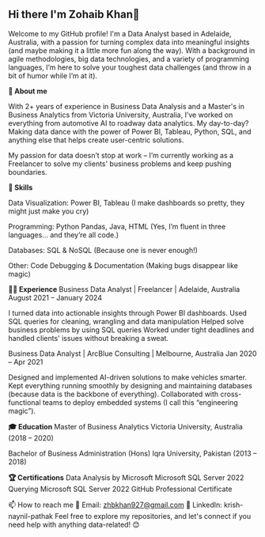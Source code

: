 
## Hi there I'm Zohaib Khan👋


Welcome to my GitHub profile! I'm a Data Analyst based in Adelaide, Australia, with a passion for turning complex data into meaningful insights (and maybe making it a little more fun along the way). With a background in agile methodologies, big data technologies, and a variety of programming languages, I’m here to solve your toughest data challenges (and throw in a bit of humor while I’m at it).

**🚀 About me**

With 2+ years of experience in Business Data Analysis and a Master's in Business Analytics from Victoria University, Australia, I’ve worked on everything from automotive AI to roadway data analytics. My day-to-day? Making data dance with the power of Power BI, Tableau, Python, SQL, and anything else that helps create user-centric solutions.

My passion for data doesn’t stop at work – I’m currently working as a Freelancer to solve my clients' business problems and keep pushing boundaries.

**🎯 Skills**

Data Visualization: Power BI, Tableau (I make dashboards so pretty, they might just make you cry)

Programming: Python Pandas, Java, HTML (Yes, I’m fluent in three languages... and they’re all code.)

Databases: SQL & NoSQL (Because one is never enough!)

Other: Code Debugging & Documentation (Making bugs disappear like magic)


**👨‍💻 Experience**
Business Data Analyst | Freelancer | Adelaide, Australia
August 2021 – January 2024

I turned data into actionable insights through Power BI dashboards.
Used SQL queries for cleaning, wrangling and data manipulation
Helped solve business problems by using SQL queries
Worked under tight deadlines and handled clients' issues without breaking a sweat.

Business Data Analyst | ArcBlue Consulting | Melbourne, Australia
Jan 2020 – Apr 2021

Designed and implemented AI-driven solutions to make vehicles smarter.
Kept everything running smoothly by designing and maintaining databases (because data is the backbone of everything).
Collaborated with cross-functional teams to deploy embedded systems (I call this “engineering magic”).

**🎓 Education**
Master of Business Analytics
Victoria University, Australia (2018 – 2020)

Bachelor of Business Administration (Hons)
Iqra University, Pakistan (2013 – 2018)

**🏆 Certifications**
Data Analysis by Microsoft
Microsoft SQL Server 2022
Querying Microsoft SQL Server 2022
GitHub Professional Certificate


📫 How to reach me
📧 Email: zhbkhan927@gmail.com
🔗 LinkedIn: krish-naynil-pathak
Feel free to explore my repositories, and let's connect if you need help with anything data-related! 😊

<!--
**ZOHAIB927/ZOHAIB927** is a ✨ _special_ ✨ repository because its `README.md` (this file) appears on your GitHub profile.

Here are some ideas to get you started:

- 🔭 I’m currently working on ...
- 🌱 I’m currently learning ...
- 👯 I’m looking to collaborate on ...
- 🤔 I’m looking for help with ...
- 💬 Ask me about ...
- 📫 How to reach me: ...
- 😄 Pronouns: ...
- ⚡ Fun fact: ...
-->
